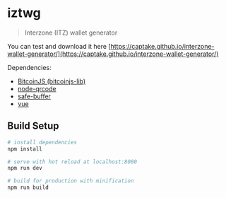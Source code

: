 # iztwg

> Interzone (ITZ) wallet generator

You can test and download it here [https://captake.github.io/interzone-wallet-generator/](https://captake.github.io/interzone-wallet-generator/)

Dependencies:
* [BitcoinJS (bitcoinjs-lib)](https://github.com/bitcoinjs/bitcoinjs-lib)
* [node-qrcode](https://github.com/soldair/node-qrcode)
* [safe-buffer](https://github.com/feross/safe-buffer)
* [vue](http://vuejs.org)


## Build Setup

``` bash
# install dependencies
npm install

# serve with hot reload at localhost:8080
npm run dev

# build for production with minification
npm run build
